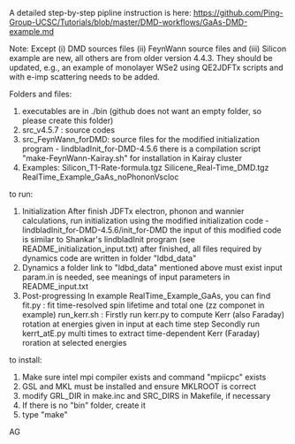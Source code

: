 A detailed step-by-step pipline instruction is here:
https://github.com/Ping-Group-UCSC/Tutorials/blob/master/DMD-workflows/GaAs-DMD-example.md


Note:
Except (i) DMD sources files (ii) FeynWann source files and (iii) Silicon example are new, 
all others are from older version 4.4.3.
They should be updated, e.g., an example of monolayer WSe2 using QE2JDFTx scripts and with e-imp scattering needs to be added.

Folders and files:
1. executables are in ./bin (github does not want an empty folder, so please create this folder)
2. src_v4.5.7 : source codes
3. src_FeynWann_forDMD:
        source files for the modified initialization program - lindbladInit_for-DMD-4.5.6
        there is a compilation script "make-FeynWann-Kairay.sh" for installation in Kairay cluster
4. Examples:
        Silicon_T1-Rate-formula.tgz
        Silicene_Real-Time_DMD.tgz
        RealTime_Example_GaAs_noPhononVscloc

to run:
1. Initialization
   After finish JDFTx electron, phonon and wannier calculations,
   run initialization using the modified initialization code - lindbladInit_for-DMD-4.5.6/init_for-DMD
   the input of this modified code is similar to Shankar's lindbladInit program
   (see README_initialization_input.txt)
   after finished, all files required by dynamics code are written in folder "ldbd_data"
2. Dynamics
   a folder link to "ldbd_data" mentioned above must exist
   input param.in is needed, see meanings of input parameters in README_input.txt
3. Post-progressing
   In example RealTime_Example_GaAs, you can find
   fit.py : fit time-resolved spin lifetime and total one (zz componet in example)
   run_kerr.sh : Firstly run kerr.py to compute Kerr (also Faraday) rotation 
                         at energies given in input at each time step
                         Secondly run kerrt_atE.py multi times to extract time-dependent 
                         Kerr (Faraday) roration at selected energies

to install:
1. Make sure intel mpi compiler exists and command "mpiicpc" exists
2. GSL and MKL must be installed and ensure MKLROOT is correct
3. modify GRL_DIR in make.inc and SRC_DIRS in Makefile, if necessary
4. If there is no "bin" folder, create it
5. type "make"

AG
